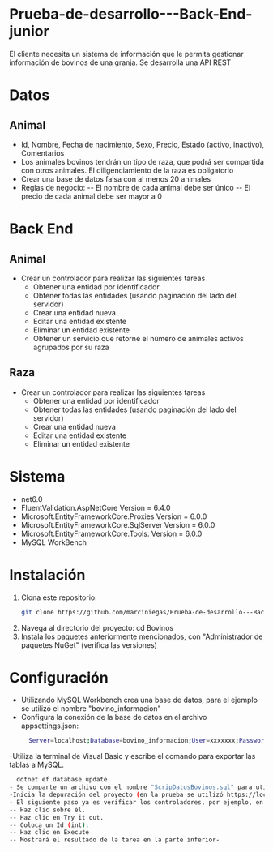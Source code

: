 # Prueba-de-desarrollo---Back-End-junior
El cliente necesita un sistema de información que le permita gestionar información de bovinos de una granja. Se desarrolla una API REST 

# Datos
## Animal
  - Id, Nombre, Fecha de nacimiento, Sexo, Precio, Estado (activo, inactivo), Comentarios
  - Los animales bovinos tendrán un tipo de raza, que podrá ser compartida con otros
    animales. El diligenciamiento de la raza es obligatorio
  - Crear una base de datos falsa con al menos 20 animales
  - Reglas de negocio:
    -- El nombre de cada animal debe ser único
    -- El precio de cada animal debe ser mayor a 0

# Back End

## Animal
  - Crear un controlador para realizar las siguientes tareas
    - Obtener una entidad por identificador
    - Obtener todas las entidades (usando paginación del lado del servidor)
    - Crear una entidad nueva
    - Editar una entidad existente
    - Eliminar un entidad existente
    - Obtener un servicio que retorne el número de animales activos agrupados por su
      raza
  
## Raza
  - Crear un controlador para realizar las siguientes tareas
    - Obtener una entidad por identificador
    - Obtener todas las entidades (usando paginación del lado del servidor)
    - Crear una entidad nueva
    - Editar una entidad existente
    - Eliminar un entidad existente


# Sistema
- net6.0
- FluentValidation.AspNetCore Version = 6.4.0
- Microsoft.EntityFrameworkCore.Proxies Version = 6.0.0
- Microsoft.EntityFrameworkCore.SqlServer Version = 6.0.0
- Microsoft.EntityFrameworkCore.Tools. Version = 6.0.0
- MySQL WorkBench

# Instalación

1. Clona este repositorio:
   ```bash
   git clone https://github.com/marciniegas/Prueba-de-desarrollo---Back-End-junior.git
2. Navega al directorio del proyecto: cd Bovinos
3. Instala los paquetes anteriormente mencionados, con "Administrador de paquetes NuGet" (verifica las versiones)

# Configuración
- Utilizando MySQL Workbench crea una base de datos, para el ejemplo se utilizó el nombre "bovino_informacion"
- Configura la conexión de la base de datos en el archivo appsettings.json:
  ```bash
    Server=localhost;Database=bovino_informacion;User=xxxxxxx;Password=xxxxxx;Port=3306
-Utiliza la terminal de Visual Basic y escribe el comando para exportar las tablas a MySQL.
  ```bash
    dotnet ef database update
- Se comparte un archivo con el nombre "ScripDatosBovinos.sql" para utilizarlo en MySQL Workbench y llenar las tablas con datos de ejemplo.
-Inicia la depuración del proyecto (en la prueba se utilizó https://localhost:7091/swagger/index.html).
- El siguiente paso ya es verificar los controladores, por ejemplo, en "Obtener un animal por identificador":
-- Haz clic sobre él.
-- Haz clic en Try it out.
-- Coloca un Id (int).
-- Haz clic en Execute
-- Mostrará el resultado de la tarea en la parte inferior- 



